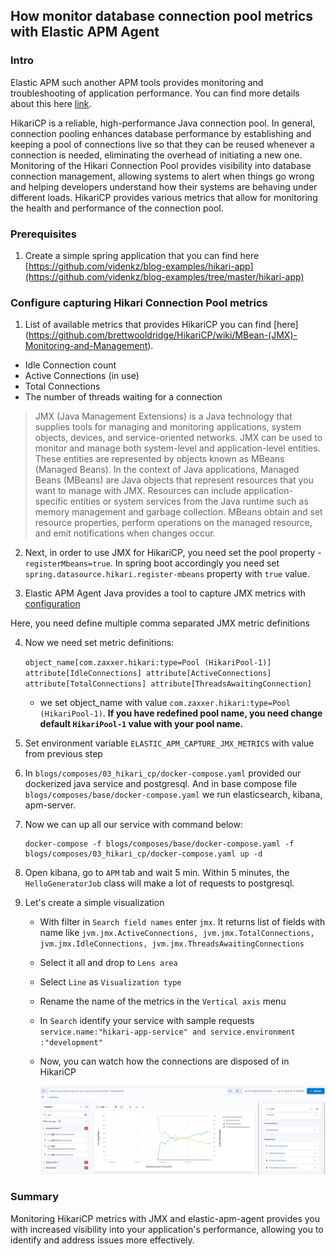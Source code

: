 ## How monitor database connection pool metrics with Elastic APM Agent
### Intro
Elastic APM such another APM tools provides monitoring and troubleshooting of application performance.
You can find more details about this here [link](https://www.elastic.co/blog/monitoring-java-applications-and-getting-started-with-the-elastic-apm-java-agent).

HikariCP is a reliable, high-performance Java connection pool. In general, connection pooling enhances database
performance by establishing and keeping a pool of connections live so that they can be reused whenever a connection
is needed, eliminating the overhead of initiating a new one.
Monitoring of the Hikari Connection Pool provides visibility into database connection management, allowing
systems to alert when things go wrong and helping developers understand how their systems are behaving under 
different loads.
HikariCP provides various metrics that allow for monitoring the health and performance of the connection pool. 

### Prerequisites

1. Create a simple spring application that you can find here
   [https://github.com/videnkz/blog-examples/hikari-app](https://github.com/videnkz/blog-examples/tree/master/hikari-app)

### Configure capturing Hikari Connection Pool metrics
   
1. List of available metrics that provides HikariCP you can find
[here] (https://github.com/brettwooldridge/HikariCP/wiki/MBean-(JMX)-Monitoring-and-Management).

- Idle Connection count
- Active Connections (in use)
- Total Connections
- The number of threads waiting for a connection

>  JMX (Java Management Extensions) is a Java technology that supplies tools for managing 
   and monitoring applications, system objects, devices, and service-oriented networks. 
   JMX can be used to monitor and manage both system-level and application-level entities. 
   These entities are represented by objects known as MBeans (Managed Beans).
   In the context of Java applications, Managed Beans (MBeans) are Java objects that 
   represent resources that you want to manage with JMX. Resources can include 
   application-specific entities or system services from the Java runtime such as 
   memory management and garbage collection. MBeans obtain and set resource properties, 
   perform operations on the managed resource, and emit notifications when changes occur.

2. Next, in order to use JMX for HikariCP, you need set the pool property - `registerMbeans=true`.
   In spring boot accordingly you need set `spring.datasource.hikari.register-mbeans` property with `true` value.

3. Elastic APM Agent Java provides a tool to capture JMX metrics with [configuration](https://www.elastic.co/guide/en/apm/agent/java/current/config-jmx.html#config-capture-jmx-metrics)

Here, you need define multiple comma separated JMX metric definitions

4. Now we need set metric definitions:

   `object_name[com.zaxxer.hikari:type=Pool (HikariPool-1)] attribute[IdleConnections] attribute[ActiveConnections] attribute[TotalConnections] attribute[ThreadsAwaitingConnection]`   
   
   - we set object_name with value `com.zaxxer.hikari:type=Pool (HikariPool-1)`.
     **If you have redefined pool name, you need change default `HikariPool-1` value with your pool name.**

5. Set environment variable `ELASTIC_APM_CAPTURE_JMX_METRICS` with value from previous step
6. In `blogs/composes/03_hikari_cp/docker-compose.yaml` provided our dockerized java service
   and postgresql.
   And in base compose file `blogs/composes/base/docker-compose.yaml` we run elasticsearch, kibana, apm-server.
7. Now we can up all our service with command below:
   ```
   docker-compose -f blogs/composes/base/docker-compose.yaml -f blogs/composes/03_hikari_cp/docker-compose.yaml up -d
   ```
8. Open kibana, go to `APM` tab and wait 5 min.
   Within 5 minutes, the `HelloGeneratorJob` class will make a lot of requests to postgresql.

9. Let's create a simple visualization    
   
   - With filter in `Search field names` enter `jmx`.
      It returns list of fields with name like `jvm.jmx.ActiveConnections, jvm.jmx.TotalConnections, jvm.jmx.IdleConnections, jvm.jmx.ThreadsAwaitingConnections` 
   - Select it all and drop to `Lens area`
   - Select `Line` as `Visualization type`
   - Rename the name of the metrics in the `Vertical axis` menu
   - In `Search` identify your service with sample requests
      `service.name:"hikari-app-service" and service.environment :"development" `
   - Now, you can watch how the connections are disposed of in HikariCP
   
     ![visualization.png](images/03/hikaricp_visualization.png)

### Summary

Monitoring HikariCP metrics with JMX and elastic-apm-agent provides you 
with increased visibility into your application's performance, allowing you to identify
and address issues more effectively.
